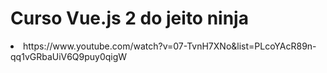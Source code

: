 <h1>Curso Vue.js 2 do jeito ninja</h1>
<li>https://www.youtube.com/watch?v=07-TvnH7XNo&list=PLcoYAcR89n-qq1vGRbaUiV6Q9puy0qigW</li>
